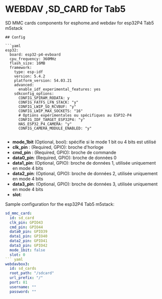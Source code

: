 # WEBDAV ,SD_CARD for Tab5

SD MMC cards components for esphome.and webdav for esp32P4 Tab5 m5stack
```
## Config

```yaml
esp32:
  board: esp32-p4-evboard
  cpu_frequency: 360MHz
  flash_size: 16MB
  framework:
    type: esp-idf
    version: 5.4.2
    platform_version: 54.03.21
    advanced:
      enable_idf_experimental_features: yes
    sdkconfig_options:
      CONFIG_SPIRAM_RODATA: y
      CONFIG_FATFS_LFN_STACK: "y"
      CONFIG_LWIP_SO_RCVBUF: "y"
      CONFIG_LWIP_MAX_SOCKETS: "16"
      # Options expérimentales ou spécifiques au ESP32-P4
      CONFIG_IDF_TARGET_ESP32P4: "y"
      HAS_ESP32_P4_CAMERA: "y"
      CONFIG_CAMERA_MODULE_ENABLED: "y"
  
```

* **mode_1bit** (Optional, bool): spécifie si le mode 1 bit ou 4 bits est utilisé
* **clk_pin** : (Required, GPIO): broche d'horloge
* **cmd_pin** : (Required, GPIO): broche de commande
* **data0_pin**: (Required, GPIO): broche de données 0
* **data1_pin**: (Optional, GPIO): broche de données 1, utilisée uniquement en mode 4 bits
* **data2_pin**: (Optional, GPIO): broche de données 2, utilisée uniquement en mode 4 bits
* **data3_pin**: (Optional, GPIO): broche de données 3, utilisée uniquement en mode 4 bits
* **slot**: 



Sample configuration for the  esp32P4 Tab5 m5stack:
```yaml
sd_mmc_card:
  id: sd_card
  clk_pin: GPIO43
  cmd_pin: GPIO44
  data0_pin: GPIO39
  data1_pin: GPIO40
  data2_pin: GPIO41
  data3_pin: GPIO42
  mode_1bit: false
  slot: 0   
``` yaml
webdavbox3:
  id: sd_cards
  root_path: "/sdcard"
  url_prefix: "/"
  port: 81
  username: ""
  password: ""

```
